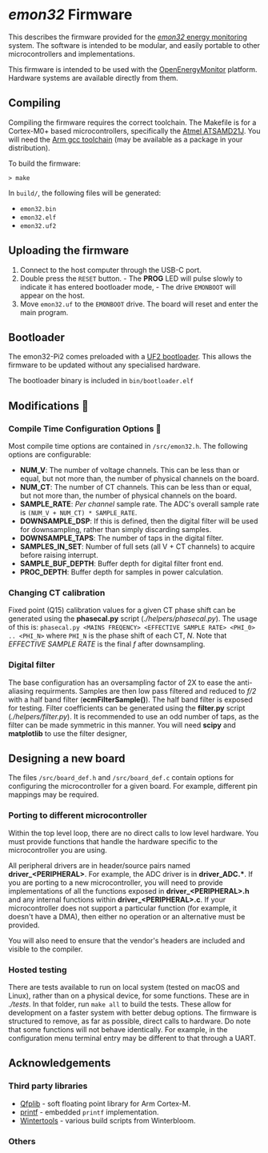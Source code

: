 # _emon32_ Firmware

This describes the firmware provided for the [_emon32_ energy monitoring](https://github.com/awjlogan/emon32) system. The software is intended to be modular, and easily portable to other microcontrollers and implementations.

This firmware is intended to be used with the [OpenEnergyMonitor](https://openenergymonitor.org) platform. Hardware systems are available directly from them.

## Compiling

Compiling the firmware requires the correct toolchain. The Makefile is for a Cortex-M0+ based microcontrollers, specifically the [Atmel ATSAMD21J](https://www.microchip.com/en-us/product/ATSAMD21J17). You will need the [Arm gcc toolchain](https://developer.arm.com/Tools%20and%20Software/GNU%20Toolchain) (may be available as a package in your distribution).

To build the firmware:

  `> make`

In `build/`, the following files will be generated:

  - `emon32.bin`
  - `emon32.elf`
  - `emon32.uf2`

## Uploading the firmware

  1. Connect to the host computer through the USB-C port.
  2. Double press the `RESET` button. 
    - The **PROG** LED will pulse slowly to indicate it has entered bootloader mode,
    - The drive `EMONBOOT` will appear on the host.
  3. Move `emon32.uf` to the `EMONBOOT` drive. The board will reset and enter the main program.

## Bootloader

The emon32-Pi2 comes preloaded with a [UF2 bootloader](https://microsoft.github.io/uf2/). This allows the firmware to be updated without any specialised hardware.

The bootloader binary is included in `bin/bootloader.elf` 

## Modifications 🔧

### Compile Time Configuration Options 🧱

Most compile time options are contained in `/src/emon32.h`. The following options are configurable:

  - **NUM_V**: The number of voltage channels. This can be less than or equal, but not more than, the number of physical channels on the board.
  - **NUM_CT**: The number of CT channels. This can be less than or equal, but not more than, the number of physical channels on the board.
  - **SAMPLE_RATE**: _Per channel_ sample rate. The ADC's overall sample rate is `(NUM_V + NUM_CT) * SAMPLE_RATE`.
  - **DOWNSAMPLE_DSP**: If this is defined, then the digital filter will be used for downsampling, rather than simply discarding samples.
  - **DOWNSAMPLE_TAPS**: The number of taps in the digital filter.
  - **SAMPLES_IN_SET**: Number of full sets (all V + CT channels) to acquire before raising interrupt.
  - **SAMPLE_BUF_DEPTH**: Buffer depth for digital filter front end.
  - **PROC_DEPTH**: Buffer depth for samples in power calculation.

### Changing CT calibration

Fixed point (Q15) calibration values for a given CT phase shift can be generated using the **phasecal.py** script (*./helpers/phasecal.py*). The usage of this is: `phasecal.py <MAINS FREQENCY> <EFFECTIVE SAMPLE RATE> <PHI_0> .. <PHI_N>` where `PHI_N` is the phase shift of each CT, *N*. Note that *EFFECTIVE SAMPLE RATE* is the final *f* after downsampling.

### Digital filter

The base configuration has an oversampling factor of 2X to ease the anti-aliasing requirments. Samples are then low pass filtered and reduced to *f/2* with a half band filter (**ecmFilterSample()**). The half band filter is exposed for testing. Filter coefficients can be generated using the **filter.py** script (*./helpers/filter.py*). It is recommended to use an odd number of taps, as the filter can be made symmetric in this manner. You will need **scipy** and **matplotlib** to use the filter designer,

## Designing a new board

The files `/src/board_def.h` and `/src/board_def.c` contain options for configuring the microcontroller for a given board. For example, different pin mappings may be required.

### Porting to different microcontroller

Within the top level loop, there are no direct calls to low level hardware. You must provide functions that handle the hardware specific to the microcontroller you are using.

All peripheral drivers are in header/source pairs named **driver_\<PERIPHERAL\>**. For example, the ADC driver is in **driver_ADC.\***. If you are porting to a new microcontroller, you will need to provide implementations of all the functions exposed in **driver_\<PERIPHERAL\>.h** and any internal functions within **driver_\<PERIPHERAL\>.c**. If your microcontroller does not support a particular function (for example, it doesn't have a DMA), then either no operation or an alternative must be provided.

You will also need to ensure that the vendor's headers are included and visible to the compiler.

### Hosted testing

There are tests available to run on local system (tested on macOS and Linux), rather than on a physical device, for some functions. These are in *./tests*. In that folder, run `make all` to build the tests. These allow for development on a faster system with better debug options. The firmware is structured to remove, as far as possible, direct calls to hardware. Do note that some functions will not behave identically. For example, in the configuration menu terminal entry may be different to that through a UART.

## Acknowledgements

### Third party libraries

  - [Qfplib](https://www.quinapalus.com/qfplib.html) - soft floating point library for Arm Cortex-M.
  - [printf](https://github.com/eyalroz/printf) - embedded `printf` implementation.
  - [Wintertools](https://github.com/https://github.com/wntrblm/wintertools) - various build scripts from Winterbloom.

### Others

